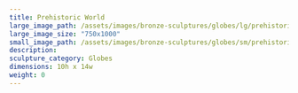 ```yaml
---
title: Prehistoric World
large_image_path: /assets/images/bronze-sculptures/globes/lg/prehistoric-world.jpg
large_image_size: "750x1000"
small_image_path: /assets/images/bronze-sculptures/globes/sm/prehistoric-world.jpg
description:
sculpture_category: Globes
dimensions: 10h x 14w
weight: 0
---
```

